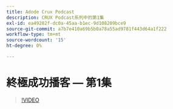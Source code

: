 ```yaml
---
title: Adode Crux Podcast
description: CRUX Podcast系列中的第1集
exl-id: ea49282f-dc0a-45aa-b1ec-9d108209bce9
source-git-commit: a7b7e410a69b5b0a78a55ad9781f443d64a1f222
workflow-type: tm+mt
source-wordcount: '15'
ht-degree: 0%

---
```


# 終極成功播客 — 第1集

>[!VIDEO](https://video.tv.adobe.com/v/3428393?quality=12learn=on)


